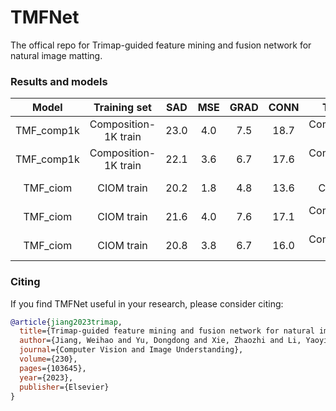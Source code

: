 # TMFNet
The offical repo for Trimap-guided feature mining and fusion network for natural image matting.
### Results and models

|                              Model                               |    Training set     |    SAD    |    MSE     |   GRAD    |   CONN    | Test set | TTA |                              Download                               |
| :--------------------------------------------------------------: | :------------: | :-------: | :--------: | :-------: | :-------: | :----------------: |:-------: | :-----------------------------------------------------------------: |
|      TMF_comp1k       | Composition-1K train|   23.0   |   4.0   |   7.5   |   18.7  |         Composition-1K test          | No |[BaiduYun(Access Code:gjjr)](https://pan.baidu.com/s/1sy7wOFI8vEs1AJVG_2Icag)|
|      TMF_comp1k       | Composition-1K train|   22.1   |   3.6   |   6.7   |   17.6  |         Composition-1K test          | Yes |[BaiduYun(Access Code:gjjr)](https://pan.baidu.com/s/1sy7wOFI8vEs1AJVG_2Icag)|
|           TMF_ciom            | CIOM train | 20.2 | 1.8 | 4.8 | 13.6 |         CIOM test           | No | [BaiduYun(Access Code:zcww)](https://pan.baidu.com/s/1-ID40tkH8YUHz_PsWyLvLA)|
| TMF_ciom | CIOM train |   21.6   |   4.0   |   7.6   |   17.1   |         Composition-1K test          | No | [BaiduYun(Access Code:zcww)](https://pan.baidu.com/s/1-ID40tkH8YUHz_PsWyLvLA)|
| TMF_ciom | CIOM train |   20.8   |   3.8   |   6.7   |   16.0   |         Composition-1K test          | Yes | [BaiduYun(Access Code:zcww)](https://pan.baidu.com/s/1-ID40tkH8YUHz_PsWyLvLA)|


### Citing
If you find TMFNet useful in your research, please consider citing:
```BibTex
@article{jiang2023trimap,
  title={Trimap-guided feature mining and fusion network for natural image matting},
  author={Jiang, Weihao and Yu, Dongdong and Xie, Zhaozhi and Li, Yaoyi and Yuan, Zehuan and Lu, Hongtao},
  journal={Computer Vision and Image Understanding},
  volume={230},
  pages={103645},
  year={2023},
  publisher={Elsevier}
}
```    
